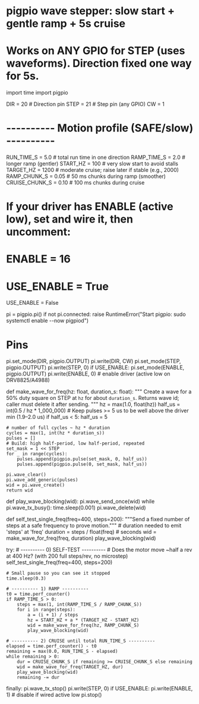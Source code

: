 # pigpio wave stepper: slow start + gentle ramp + 5s cruise
# Works on ANY GPIO for STEP (uses waveforms). Direction fixed one way for 5s.

import time
import pigpio

DIR  = 20   # Direction pin
STEP = 21   # Step pin (any GPIO)
CW   = 1

# ---------- Motion profile (SAFE/slow) ----------
RUN_TIME_S   = 5.0      # total run time in one direction
RAMP_TIME_S  = 2.0      # longer ramp (gentler)
START_HZ     = 100      # very slow start to avoid stalls
TARGET_HZ    = 1200     # moderate cruise; raise later if stable (e.g., 2000)
RAMP_CHUNK_S   = 0.05   # 50 ms chunks during ramp (smoother)
CRUISE_CHUNK_S = 0.10   # 100 ms chunks during cruise

# If your driver has ENABLE (active low), set and wire it, then uncomment:
# ENABLE = 16
# USE_ENABLE = True
USE_ENABLE = False

pi = pigpio.pi()
if not pi.connected:
    raise RuntimeError("Start pigpio: sudo systemctl enable --now pigpiod")

# Pins
pi.set_mode(DIR, pigpio.OUTPUT)
pi.write(DIR, CW)
pi.set_mode(STEP, pigpio.OUTPUT)
pi.write(STEP, 0)
if USE_ENABLE:
    pi.set_mode(ENABLE, pigpio.OUTPUT)
    pi.write(ENABLE, 0)  # enable driver (active low on DRV8825/A4988)

def make_wave_for_freq(hz: float, duration_s: float):
    """
    Create a wave for a 50% duty square on STEP at `hz` for about `duration_s`.
    Returns wave id; caller must delete it after sending.
    """
    hz = max(1.0, float(hz))
    half_us = int(0.5 / hz * 1_000_000)
    # Keep pulses >= 5 us to be well above the driver min (1.9–2.0 us)
    if half_us < 5:
        half_us = 5

    # number of full cycles ~ hz * duration
    cycles = max(1, int(hz * duration_s))
    pulses = []
    # Build: high half-period, low half-period, repeated
    set_mask = 1 << STEP
    for _ in range(cycles):
        pulses.append(pigpio.pulse(set_mask, 0, half_us))
        pulses.append(pigpio.pulse(0, set_mask, half_us))

    pi.wave_clear()
    pi.wave_add_generic(pulses)
    wid = pi.wave_create()
    return wid

def play_wave_blocking(wid):
    pi.wave_send_once(wid)
    while pi.wave_tx_busy():
        time.sleep(0.001)
    pi.wave_delete(wid)

def self_test_single_freq(freq=400, steps=200):
    """Send a fixed number of steps at a safe frequency to prove motion."""
    # duration needed to emit 'steps' at 'freq'
    duration = steps / float(freq)  # seconds
    wid = make_wave_for_freq(freq, duration)
    play_wave_blocking(wid)

try:
    # ---------- 0) SELF-TEST ----------
    # Does the motor move ~half a rev at 400 Hz? (with 200 full steps/rev, no microstep)
    self_test_single_freq(freq=400, steps=200)

    # Small pause so you can see it stopped
    time.sleep(0.3)

    # ---------- 1) RAMP ----------
    t0 = time.perf_counter()
    if RAMP_TIME_S > 0:
        steps = max(1, int(RAMP_TIME_S / RAMP_CHUNK_S))
        for i in range(steps):
            a = (i + 1) / steps
            hz = START_HZ + a * (TARGET_HZ - START_HZ)
            wid = make_wave_for_freq(hz, RAMP_CHUNK_S)
            play_wave_blocking(wid)

    # ---------- 2) CRUISE until total RUN_TIME_S ----------
    elapsed = time.perf_counter() - t0
    remaining = max(0.0, RUN_TIME_S - elapsed)
    while remaining > 0:
        dur = CRUISE_CHUNK_S if remaining >= CRUISE_CHUNK_S else remaining
        wid = make_wave_for_freq(TARGET_HZ, dur)
        play_wave_blocking(wid)
        remaining -= dur

finally:
    pi.wave_tx_stop()
    pi.write(STEP, 0)
    if USE_ENABLE:
        pi.write(ENABLE, 1)  # disable if wired active low
    pi.stop()
